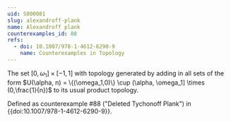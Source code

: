 ```yaml
---
uid: S000081
slug: alexandroff-plank
name: Alexandroff plank
counterexamples_id: 88
refs:
  - doi: 10.1007/978-1-4612-6290-9 
    name: Counterexamples in Topology
---
```

The set $[0,\omega_1] \times [-1,1]$ with topology generated by adding in all sets of the form $U(\alpha, n) = \{(\omega_1,0)\} \cup (\alpha, \omega_1] \times (0,\frac{1}{n})$ to its usual product topology.

Defined as counterexample #88 ("Deleted Tychonoff Plank")
in {{doi:10.1007/978-1-4612-6290-9}}.
